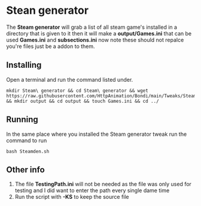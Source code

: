 # Stean generator
The **Steam generator** will grab a list of all steam game's installed in a directory that is given to it then it will make a **output/Games.ini** that can be used **Games.ini** and **subsections.ini** now note these should not repalce you're files just be a addon to them.

## Installing
Open a terminal and run the command listed under.
```
mkdir Steam\ generator && cd Steam\ generator && wget https://raw.githubusercontent.com/HttpAnimation/Bondi/main/Tweaks/Steam%20generator/Steamgen.sh && mkdir output && cd output && touch Games.ini && cd ../
```

## Running
In the same place where you installed the Steam generator tweak run the command to run
```
bash Steamden.sh
```

## Other info
1) The file **TestingPath.ini** will not be needed as the file was only used for testing and I did want to enter the path every single dame time
2) Run the script with **-KS** to keep the source file